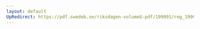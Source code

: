 ```yaml
---
layout: default
UpRedirect: https://pdf.swedeb.se/riksdagen-volumeG-pdf/199091/reg_199091/reg_199091_1076.pdf
---
```

